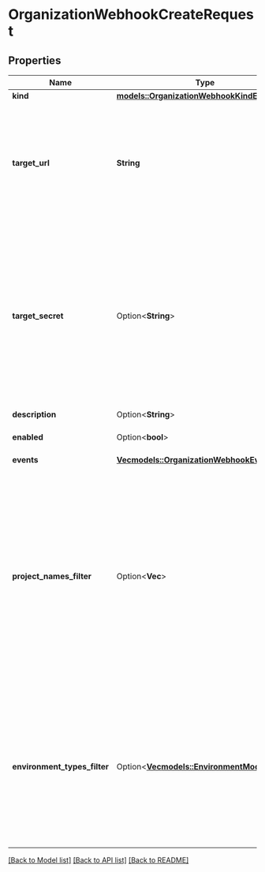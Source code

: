 # OrganizationWebhookCreateRequest

## Properties

Name | Type | Description | Notes
------------ | ------------- | ------------- | -------------
**kind** | [**models::OrganizationWebhookKindEnum**](OrganizationWebhookKindEnum.md) |  | 
**target_url** | **String** | Set the public HTTP or HTTPS endpoint that will receive the specified events. The target URL must starts with `http://` or `https://`  | 
**target_secret** | Option<**String**> | Make sure you receive a payload to sign the Qovery request with your secret. Qovery will add a HTTP header `Qovery-Signature: <Your Secret>` to every webhook requests sent to your target URL.  | [optional]
**description** | Option<**String**> |  | [optional]
**enabled** | Option<**bool**> | Turn on or off your endpoint. | [optional]
**events** | [**Vec<models::OrganizationWebhookEventEnum>**](OrganizationWebhookEventEnum.md) |  | 
**project_names_filter** | Option<**Vec<String>**> | Specify the project names you want to filter to.  This webhook will be triggered only if the event is coming from the specified Project IDs. Notes: 1. Wildcard is accepted E.g. `product*`. 2. Name is case insensitive.  | [optional]
**environment_types_filter** | Option<[**Vec<models::EnvironmentModeEnum>**](EnvironmentModeEnum.md)> | Specify the environment modes you want to filter to. This webhook will be triggered only if the event is coming from an environment with the specified mode.  | [optional]

[[Back to Model list]](../README.md#documentation-for-models) [[Back to API list]](../README.md#documentation-for-api-endpoints) [[Back to README]](../README.md)


